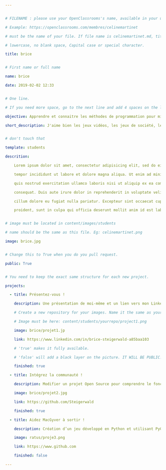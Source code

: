 ```yaml
---


# FILENAME : please use your OpenClassrooms's name, available in your url.

# Example: https://openclassrooms.com/membres/celinemartinet

# must be the name of your file. If file name is celinemartinet.md, title is celinemartinet.

# lowercase, no blank space, Capital case or special character.

title: brice


# First name or full name

name: brice

date: 2019-02-02 12:33


# One line.

# If you need more space, go to the next line and add 4 spaces on the left, as in 'description'.

objective: Apprendre et connaitre les méthodes de programmation pour mieux apréhender le digital.

short_description: J'aime bien les jeux vidéos, les jeux de société, le Sud Ouest et je foot. J'apprends à coder pour acquérir une nouvelle compétence.


# don't touch that

template: students

descrition:

    Lorem ipsum dolor sit amet, consectetur adipisicing elit, sed do eiusmod

    tempor incididunt ut labore et dolore magna aliqua. Ut enim ad minim veniam,

    quis nostrud exercitation ullamco laboris nisi ut aliquip ex ea commodo

    consequat. Duis aute irure dolor in reprehenderit in voluptate velit esse

    cillum dolore eu fugiat nulla pariatur. Excepteur sint occaecat cupidatat non

    proident, sunt in culpa qui officia deserunt mollit anim id est laborum.


# image must be located in content/images/students

# name should be the same as this file. Eg: celinemartinet.png

image: brice.jpg


# Change this to True when you do you pull request.

public: True


# You need to keep the exact same structure for each new project.

projects:

  - title: Présentez-vous !

    description: Une présentation de moi-même et un lien vers mon LinkedIn.

    # Create a new repository for your images. Name it the same as your nickname and profile picture.

    # Image must be here: content/students/yourrepo/project1.png

    image: brice/projet1.jp

    link: https://www.linkedin.com/in/brice-steigerwald-a85baa103

    # 'true' makes it fully available.

    # 'false' will add a black layer on the picture. IT WILL BE PUBLIC!

    finished: true

  - title: Intégrez la communauté !

    description: Modifier un projet Open Source pour comprendre le fonctionnement de Git, de Github et des pull requests. 

    image: brice/projet2.jpg

    link: https://github.com/Steigerwald

    finished: true

  - title: Aidez MacGyver à sortir !

    description: Création d’un jeu développé en Python et utilisant PyGame.

    image: ratus/proje3.png

    link: https://www.github.com

    finished: false

---
```

